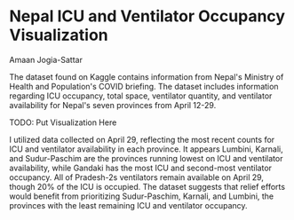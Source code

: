 # Nepal ICU and Ventilator Occupancy Visualization

Amaan Jogia-Sattar

The dataset found on Kaggle contains information from Nepal's Ministry of Health and Population's COVID briefing. The dataset includes information regarding ICU occupancy, total space, ventilator quantity, and ventilator availability for Nepal's seven provinces from April 12-29.

TODO: Put Visualization Here

I utilized data collected on April 29, reflecting the most recent counts for ICU and ventilator availability in each province. It appears Lumbini, Karnali, and Sudur-Paschim are the provinces running lowest on ICU and ventilator availability, while Gandaki has the most ICU and second-most ventilator occupancy. All of Pradesh-2s ventilators remain available on April 29, though 20% of the ICU is occupied. The dataset suggests that relief efforts would benefit from prioritizing Sudur-Paschim, Karnali, and Lumbini, the provinces with the least remaining ICU and ventilator occupancy.
